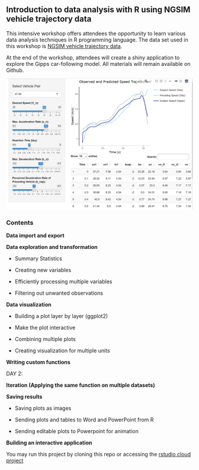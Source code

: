 ## Introduction to data analysis with R using NGSIM vehicle trajectory data

This intensive workshop offers attendees the opportunity to learn various data analysis techniques in R programming language. The data set used in this workshop is [NGSIM vehicle trajectory data](https://datahub.transportation.gov/stories/s/Next-Generation-Simulation-NGSIM-Open-Data/i5zb-xe34/).

At the end of the workshop, attendees will create a shiny application to explore the Gipps car-following model. All materials will remain available on Github.  

![](app_capture.PNG)

### Contents

**Data import and export**

**Data exploration and transformation**

-   Summary Statistics

-   Creating new variables

-   Efficiently processing multiple variables

-   Filtering out unwanted observations

**Data visualization**

-   Building a plot layer by layer (ggplot2)

-   Make the plot interactive

-   Combining multiple plots

-   Creating visualization for multiple units

**Writing custom functions**

DAY 2:

**Iteration (Applying the same function on multiple datasets)**

**Saving results**

-   Saving plots as images

-   Sending plots and tables to Word and PowerPoint from R

-   Sending editable plots to Powerpoint for animation

**Building an interactive application**



You may run this project by cloning this repo or accessing the [rstudio cloud project](https://posit.cloud/content/6026632)
